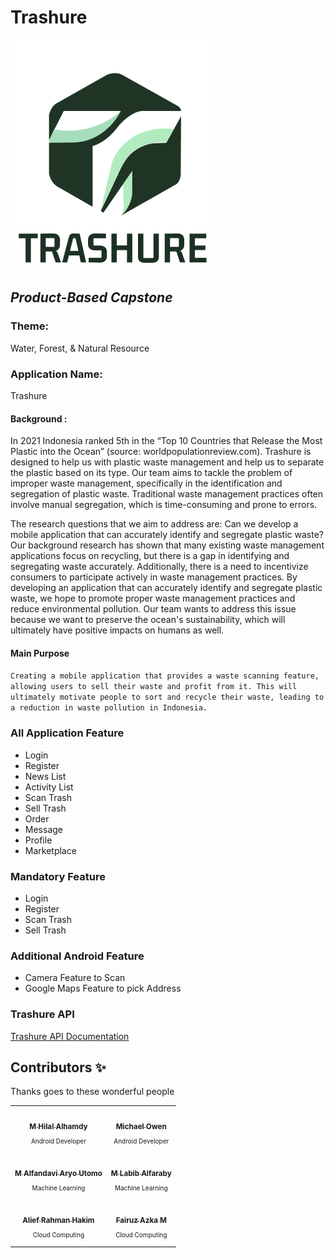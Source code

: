 # Trashure
![Trashure](https://github.com/Trashure-Capstone/.github/blob/main/profile/trahureLogo.png)

## _Product-Based Capstone_

### Theme:
Water, Forest, & Natural Resource

### Application Name:
Trashure

#### Background :
In 2021 Indonesia ranked 5th in the “Top 10 Countries that Release the Most Plastic into the Ocean” (source: worldpopulationreview.com). Trashure is designed to help us with plastic waste management and help us to separate the plastic based on its type. Our team aims to tackle the problem of improper waste management, specifically in the identification and segregation of plastic waste. Traditional waste management practices often involve manual segregation, which is time-consuming and prone to errors.

The research questions that we aim to address are: Can we develop a mobile application that can accurately identify and segregate plastic waste? Our background research has shown that many existing waste management applications focus on recycling, but there is a gap in identifying and segregating waste accurately. Additionally, there is a need to incentivize consumers to participate actively in waste management practices. By developing an application that can accurately identify and segregate plastic waste, we hope to promote proper waste management practices and reduce environmental pollution. Our team wants to address this issue because we want to preserve the ocean's sustainability, which will ultimately have positive impacts on humans as well.

#### Main Purpose
```Creating a mobile application that provides a waste scanning feature, allowing users to sell their waste and profit from it. This will ultimately motivate people to sort and recycle their waste, leading to a reduction in waste pollution in Indonesia.```

### All Application Feature
- Login
- Register
- News List
- Activity List
- Scan Trash
- Sell Trash
- Order
- Message
- Profile
- Marketplace

### Mandatory Feature
- Login
- Register
- Scan Trash
- Sell Trash

### Additional Android Feature
- Camera Feature to Scan
- Google Maps Feature to pick Address

### Trashure API
[Trashure API Documentation](https://documenter.getpostman.com/view/20046004/2s93shz9bv)

## Contributors ✨
Thanks goes to these wonderful people

<!-- ALL-CONTRIBUTORS-LIST:START - Do not remove or modify this section -->
<!-- prettier-ignore-start -->
<!-- markdownlint-disable -->
<table>
  <tr>
    <td align="center"><a href="https://github.com/hilalhmdy"><img src="https://avatars.githubusercontent.com/u/68505934?s=96&v=4" width="100px;" alt=""/><br /><sub><b>M Hilal Alhamdy</b></sub></a><br /><p style="font-size:10px">Android Developer</p></td>
    <td align="center"><a href="https://github.com/Michael-Owen-19"><img src="https://avatars.githubusercontent.com/u/68501676?v=4" width="100px;" alt=""/><br /><sub><b>Michael Owen</b></sub></a><br /><p style="font-size:10px">Android Developer</p></td>
  </tr>
  <tr>
    <td align="center"><a href="https://github.com/AlfandaviAU"><img src="https://avatars.githubusercontent.com/u/64778810?v=4" width="100px;" alt=""/><br /><sub><b>M Alfandavi Aryo Utomo</b></sub></a><br /><p style="font-size:10px">Machine Learning</p></td>
    <td align="center"><a href="https://github.com/labibs30"><img src="https://avatars.githubusercontent.com/u/96496752?v=4" width="100px;" alt=""/><br /><sub><b>M Labib Alfaraby</b></sub></a><br /><p style="font-size:10px">Machine Learning</p></td>
  </tr>
    <tr>
    <td align="center"><a href="https://github.com/Leprah"><img src="https://avatars.githubusercontent.com/u/86406154?v=4" width="100px;" alt=""/><br /><sub><b>Alief Rahman Hakim</b></sub></a><br /><p style="font-size:10px">Cloud Computing</p></td>
    <td align="center"><a href="https://github.com/FairuzAzka"><img src="https://avatars.githubusercontent.com/u/90242998?v=4" width="100px;" alt=""/><br /><sub><b>Fairuz Azka M</b></sub></a><br /><p style="font-size:10px">Cloud Computing</p></td>
  </tr>
</table>

<!-- markdownlint-restore -->
<!-- prettier-ignore-end -->

<!-- ALL-CONTRIBUTORS-LIST:END -->



